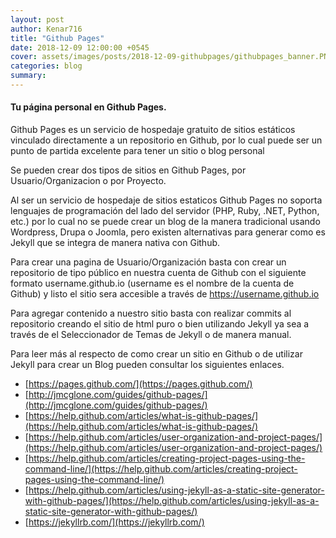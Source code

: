 ```yaml
---
layout: post
author: Kenar716
title: "Github Pages"
date: 2018-12-09 12:00:00 +0545
cover: assets/images/posts/2018-12-09-githubpages/githubpages_banner.PNG
categories: blog
summary:
---
```

#### Tu página personal en Github Pages.

Github Pages es un servicio de hospedaje gratuito de sitios estáticos vinculado directamente a un repositorio en Github, por lo cual puede ser un punto de partida excelente para tener un sitio o blog personal

Se pueden crear dos tipos de sitios en Github Pages, por Usuario/Organizacion o por Proyecto.

Al ser un servicio de hospedaje de sitios estaticos Github Pages no soporta lenguajes de programación del lado del servidor (PHP, Ruby, .NET, Python, etc.) por lo cual no se puede crear un blog de la manera tradicional usando Wordpress, Drupa o Joomla, pero existen alternativas para generar como es Jekyll que se integra de manera nativa con Github.

Para crear una pagina de Usuario/Organización basta con crear un repositorio de tipo público en nuestra cuenta de Github con el siguiente formato username.github.io (username es el nombre de la cuenta de Github) y listo el sitio sera accesible a través de https://username.github.io

Para agregar contenido a nuestro sitio basta con realizar commits al repositorio creando el sitio de html puro o bien utilizando Jekyll ya sea a través de el Seleccionador de Temas de Jekyll o de manera manual.

Para leer más al respecto de como crear un sitio en Github o de utilizar Jekyll para crear un Blog pueden consultar los siguientes enlaces.

* [https://pages.github.com/](https://pages.github.com/)
* [http://jmcglone.com/guides/github-pages/](http://jmcglone.com/guides/github-pages/)
* [https://help.github.com/articles/what-is-github-pages/](https://help.github.com/articles/what-is-github-pages/)
* [https://help.github.com/articles/user-organization-and-project-pages/](https://help.github.com/articles/user-organization-and-project-pages/)
* [https://help.github.com/articles/creating-project-pages-using-the-command-line/](https://help.github.com/articles/creating-project-pages-using-the-command-line/)
* [https://help.github.com/articles/using-jekyll-as-a-static-site-generator-with-github-pages/](https://help.github.com/articles/using-jekyll-as-a-static-site-generator-with-github-pages/)
* [https://jekyllrb.com/](https://jekyllrb.com/)